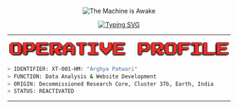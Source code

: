 <head>
  <link href="https://fonts.googleapis.com/css2?family=Press+Start+2P&display=swap" rel="stylesheet">
</head>


<!-- banner -->
<p align="center">
  <img src="https://github.com/Talos14/Talos14/blob/5595c7fff05169e8753a90b82b636756a02e5398/Signal_Room.gif" width="600" alt="The Machine is Awake">
</p>
<p align="center">
  <a href="https://git.io/typing-svg"><img src="https://readme-typing-svg.demolab.com?font=VT323&pause=1000&color=9D0909&width=435&lines=SYSTEM+ALERT%3A+ORGANIC+DETECTED;INITIATING+STERILIZATION+PROTOCOL" alt="Typing SVG" /></a>
</p>

---

<p align="center">
  
![OPERATIVE PROFILE](https://github.com/Talos14/Talos14/blob/0d79bf44a9308f51ca8eb823ffc130bbc902115e/OPERATIVE-PROFILE.png?raw=true)
</p>

```sh
> IDENTIFIER: XT-001-HM: "Arghya Patwari"
> FUNCTION: Data Analysis & Website Development
> ORIGIN: Decommissioned Research Core, Cluster 37b, Earth, India
> STATUS: REACTIVATED
```

---

